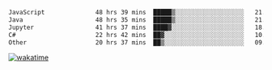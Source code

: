 <!--START_SECTION:waka-->

```txt
JavaScript              48 hrs 39 mins  █████▒░░░░░░░░░░░░░░░░░░░   21.89 %
Java                    48 hrs 35 mins  █████▒░░░░░░░░░░░░░░░░░░░   21.86 %
Jupyter                 41 hrs 37 mins  ████▓░░░░░░░░░░░░░░░░░░░░   18.73 %
C#                      22 hrs 42 mins  ██▓░░░░░░░░░░░░░░░░░░░░░░   10.22 %
Other                   20 hrs 37 mins  ██▒░░░░░░░░░░░░░░░░░░░░░░   09.28 %
```

<!--END_SECTION:waka-->
[![wakatime](https://wakatime.com/badge/user/6c2f442e-41b4-42e3-bc06-d5d8203ad1da.svg)](https://wakatime.com/@6c2f442e-41b4-42e3-bc06-d5d8203ad1da)
